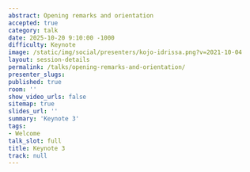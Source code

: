 ```yaml
---
abstract: Opening remarks and orientation
accepted: true
category: talk
date: 2025-10-20 9:10:00 -1000
difficulty: Keynote
image: /static/img/social/presenters/kojo-idrissa.png?v=2021-10-04
layout: session-details
permalink: /talks/opening-remarks-and-orientation/
presenter_slugs:
published: true
room: ''
show_video_urls: false
sitemap: true
slides_url: ''
summary: 'Keynote 3'
tags:
- Welcome
talk_slot: full
title: Keynote 3
track: null
---
```

